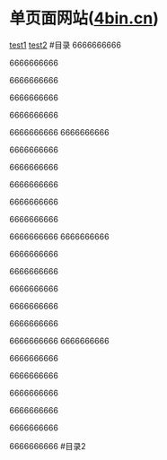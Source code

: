 单页面网站([4bin.cn](http://4bin.cn))
========================================
[test1](#user-content-head1)
[test2](#2)
#目录
6666666666

6666666666

6666666666

6666666666

6666666666

6666666666
6666666666

6666666666

6666666666

6666666666

6666666666

6666666666

6666666666
6666666666

6666666666

6666666666

6666666666

6666666666

6666666666

6666666666
6666666666

6666666666

6666666666

6666666666

6666666666

6666666666

6666666666
#目录2
<h4 id="head1"></h4>
